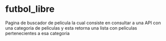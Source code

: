# futbol_libre
Pagina de buscador de pelicula la cual consiste en consultar a una API con una categoria de peliculas y esta retorna una lista con peliculas pertenecientes a esa categoria


